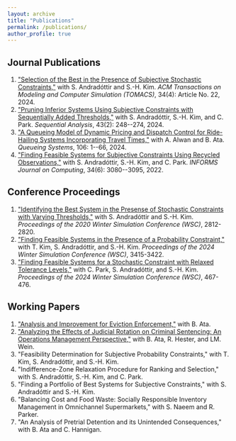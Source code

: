 ```yaml
---
layout: archive
title: "Publications"
permalink: /publications/
author_profile: true
---
```


## Journal Publications
1. ["Selection of the Best in the Presence of Subjective Stochastic Constraints,"](https://dl.acm.org/doi/10.1145/3664814) with S. Andradóttir and S.-H. Kim. *ACM Transactions on Modeling and Computer Simulation (TOMACS)*, 34(4): Article No. 22, 2024.
2. ["Pruning Inferior Systems Using Subjective Constraints with Sequentially Added Thresholds,"](https://www.tandfonline.com/doi/full/10.1080/07474946.2024.2348464) with S. Andradóttir, S.-H. Kim, and C. Park. *Sequential Analysis*, 43(2): 248--274, 2024.
3. ["A Queueing Model of Dynamic Pricing and Dispatch Control for Ride-Hailing Systems Incorporating Travel Times,"](https://link.springer.com/article/10.1007/s11134-023-09901-y) with A. Alwan and B. Ata. *Queueing Systems*, 106: 1--66, 2024.
4. ["Finding Feasible Systems for Subjective Constraints Using Recycled Observations,"](https://pubsonline.informs.org/doi/10.1287/ijoc.2022.1227) with S. Andradóttir, S.-H. Kim, and C. Park. *INFORMS Journal on Computing*, 34(6): 3080--3095, 2022.

## Conference Proceedings
1. ["Identifying the Best System in the Presense of Stochastic Constraints with Varying Thresholds,"](https://ieeexplore.ieee.org/abstract/document/9384097) with S. Andradóttir and S.-H. Kim. *Proceedings of the 2020 Winter Simulation Conference (WSC)*, 2812-2820.
2. ["Finding Feasible Systems in the Presence of a Probability Constraint,"](https://ieeexplore.ieee.org/document/10838753) with T. Kim, S. Andradóttir, and S.-H. Kim. *Proceedings of the 2024 Winter Simulation Conference (WSC)*, 3415-3422.
3. ["Finding Feasible Systems for a Stochastic Constraint with Relaxed Tolerance Levels,"](https://ieeexplore.ieee.org/document/10838993) with C. Park, S. Andradóttir, and S.-H. Kim. *Proceedings of the 2024 Winter Simulation Conference (WSC)*, 467-476.

## Working Papers
1. ["Analysis and Improvement for Eviction Enforcement,"](https://papers.ssrn.com/sol3/papers.cfm?abstract_id=5149529) with B. Ata.
2. ["Analyzing the Effects of Judicial Rotation on Criminal Sentencing: An Operations Management Perspective,"](https://yuweizhou3.github.io/files/JudgeShoppingDraft.pdf) with B. Ata, R. Hester, and LM. Wein.
3. "Feasibility Determination for Subjective Probability Constraints," with T. Kim, S. Andradóttir, and S.-H. Kim.
4. "Indifference-Zone Relaxation Procedure for Ranking and Selection," with S. Andradóttir, S.-H. Kim, and C. Park.
5. "Finding a Portfolio of Best Systems for Subjective Constraints," with S. Andradóttir and S.-H. Kim.
6. "Balancing Cost and Food Waste: Socially Responsible Inventory Management in Omnichannel Supermarkets," with S. Naeem and R. Parker.
7. "An Analysis of Pretrial Detention and its Unintended Consequences," with B. Ata and C. Hannigan.



